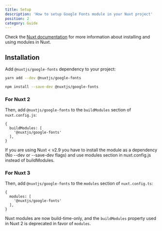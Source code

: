 ```yaml
---
title: Setup
description: 'How to setup Google Fonts module in your Nuxt project'
position: 2
category: Guide
---
```


Check the [Nuxt documentation](https://nuxtjs.org/docs/2.x/configuration-glossary/configuration-modules) for more information about installing and using modules in Nuxt.

## Installation

Add `@nuxtjs/google-fonts` dependency to your project:

<code-group>
  <code-block label="Yarn" active>

  ```bash
  yarn add --dev @nuxtjs/google-fonts
  ```

  </code-block>
  <code-block label="NPM">

  ```bash
  npm install --save-dev @nuxtjs/google-fonts
  ```

  </code-block>
</code-group>

### For Nuxt 2

Then, add `@nuxtjs/google-fonts` to the `buildModules` section of `nuxt.config.js`:

```js[nuxt.config.js]
{
  buildModules: [
    '@nuxtjs/google-fonts'
  ],
}
```

<alert type="warning">

If you are using Nuxt < v2.9 you have to install the module as a dependency (No --dev or --save-dev flags) and use modules section in nuxt.config.js instead of buildModules.

</alert>

### For Nuxt 3
Then, add `@nuxtjs/google-fonts` to the `modules` section of `nuxt.config.ts`:

```js[nuxt.config.ts]
{
  modules: [
    '@nuxtjs/google-fonts'
  ],
}
```

<alert type="warning">

Nuxt modules are now build-time-only, and the `buildModules` property used in Nuxt 2 is deprecated in favor of `modules`.

</alert>
